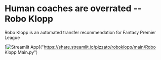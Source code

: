 # Human coaches are overrated -- Robo Klopp

Robo Klopp is an automated transfer recommendation for Fantasy Premier League

[![Streamlit App](https://static.streamlit.io/badges/streamlit_badge_black_white.svg)]("https://share.streamlit.io/pizzato/roboklopp/main/Robo Klopp Main.py")
